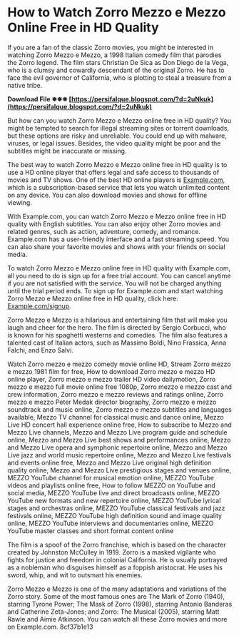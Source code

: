 
 
# How to Watch Zorro Mezzo e Mezzo Online Free in HD Quality
 
If you are a fan of the classic Zorro movies, you might be interested in watching Zorro Mezzo e Mezzo, a 1998 Italian comedy film that parodies the Zorro legend. The film stars Christian De Sica as Don Diego de la Vega, who is a clumsy and cowardly descendant of the original Zorro. He has to face the evil governor of California, who is plotting to steal a treasure from a native tribe.
 
**Download File ✵✵✵ [https://persifalque.blogspot.com/?d=2uNkuk](https://persifalque.blogspot.com/?d=2uNkuk)**


 
But how can you watch Zorro Mezzo e Mezzo online free in HD quality? You might be tempted to search for illegal streaming sites or torrent downloads, but these options are risky and unreliable. You could end up with malware, viruses, or legal issues. Besides, the video quality might be poor and the subtitles might be inaccurate or missing.
 
The best way to watch Zorro Mezzo e Mezzo online free in HD quality is to use a HD online player that offers legal and safe access to thousands of movies and TV shows. One of the best HD online players is [Example.com](https://www.example.com), which is a subscription-based service that lets you watch unlimited content on any device. You can also download movies and shows for offline viewing.
 
With Example.com, you can watch Zorro Mezzo e Mezzo online free in HD quality with English subtitles. You can also enjoy other Zorro movies and related genres, such as action, adventure, comedy, and romance. Example.com has a user-friendly interface and a fast streaming speed. You can also share your favorite movies and shows with your friends on social media.
 
To watch Zorro Mezzo e Mezzo online free in HD quality with Example.com, all you need to do is sign up for a free trial account. You can cancel anytime if you are not satisfied with the service. You will not be charged anything until the trial period ends. To sign up for Example.com and start watching Zorro Mezzo e Mezzo online free in HD quality, click here: [Example.com/signup](https://www.example.com/signup).
  
Zorro Mezzo e Mezzo is a hilarious and entertaining film that will make you laugh and cheer for the hero. The film is directed by Sergio Corbucci, who is known for his spaghetti westerns and comedies. The film also features a talented cast of Italian actors, such as Massimo Boldi, Nino Frassica, Anna Falchi, and Enzo Salvi.
 
Watch Zorro mezzo e mezzo comedy movie online HD,  Stream Zorro mezzo e mezzo 1981 film for free,  How to download Zorro mezzo e mezzo HD online player,  Zorro mezzo e mezzo trailer HD video dailymotion,  Zorro mezzo e mezzo full movie online free 1080p,  Zorro mezzo e mezzo cast and crew information,  Zorro mezzo e mezzo reviews and ratings online,  Zorro mezzo e mezzo Peter Medak director biography,  Zorro mezzo e mezzo soundtrack and music online,  Zorro mezzo e mezzo subtitles and languages available,  Mezzo TV channel for classical music and dance online,  Mezzo Live HD concert hall experience online free,  How to subscribe to Mezzo and Mezzo Live channels,  Mezzo and Mezzo Live program guide and schedule online,  Mezzo and Mezzo Live best shows and performances online,  Mezzo and Mezzo Live opera and symphonic repertoire online,  Mezzo and Mezzo Live jazz and world music repertoire online,  Mezzo and Mezzo Live festivals and events online free,  Mezzo and Mezzo Live original high definition quality online,  Mezzo and Mezzo Live prestigious stages and venues online,  MEZZO YouTube channel for musical emotion online,  MEZZO YouTube videos and playlists online free,  How to follow MEZZO on YouTube and social media,  MEZZO YouTube live and direct broadcasts online,  MEZZO YouTube new formats and new repertoire online,  MEZZO YouTube lyrical stages and orchestras online,  MEZZO YouTube classical festivals and jazz festivals online,  MEZZO YouTube high definition sound and image quality online,  MEZZO YouTube interviews and documentaries online,  MEZZO YouTube master classes and short format content online
 
The film is a spoof of the Zorro franchise, which is based on the character created by Johnston McCulley in 1919. Zorro is a masked vigilante who fights for justice and freedom in colonial California. He is usually portrayed as a nobleman who disguises himself as a foppish aristocrat. He uses his sword, whip, and wit to outsmart his enemies.
 
Zorro Mezzo e Mezzo is one of the many adaptations and variations of the Zorro story. Some of the most famous ones are The Mark of Zorro (1940), starring Tyrone Power; The Mask of Zorro (1998), starring Antonio Banderas and Catherine Zeta-Jones; and Zorro: The Musical (2005), starring Matt Rawle and Aimie Atkinson. You can watch all these Zorro movies and more on Example.com.
 8cf37b1e13
 
